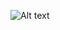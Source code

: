 ![Alt text](https://user-images.githubusercontent.com/10874703/34062448-9421842c-e1ba-11e7-871a-aeb4ff5d973c.png "Moh's Visualization")
